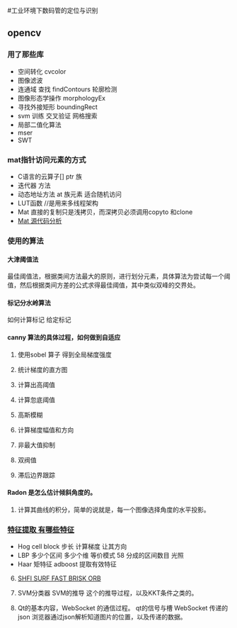 #工业环境下数码管的定位与识别
## opencv
### 用了那些库
 + 空间转化 cvcolor 
 + 图像滤波 
 + 连通域 查找 findContours 轮廓检测
 + 图像形态学操作 morphologyEx
 + 寻找外接矩形  boundingRect
 + svm 训练 交叉验证 网格搜索
 + 局部二值化算法 
 + mser 
 + SWT
### mat指针访问元素的方式 
 + C语言的云算子[] ptr 族 
 + 迭代器 方法 
 + 动态地址方法 at 族元素 适合随机访问 
 + LUT函数 //是用来多线程架构
 + Mat 直接的复制只是浅拷贝，而深拷贝必须调用copyto 和clone 
 + [Mat 源代码分析](http://blog.csdn.net/honpey/article/details/9028059)

### 使用的算法
#### 大津阈值法  
 最佳阈值法，根据类间方法最大的原则，进行划分元素，具体算法为尝试每一个阈值，然后根据类间方差的公式求得最佳阈值，其中类似双峰的交界处。
#### 标记分水岭算法
如何计算标记 给定标记
   
#### canny 算法的具体过程，如何做到自适应
   1. 使用sobel 算子 得到全局梯度强度
   2. 统计梯度的直方图
   3. 计算出高阈值
   4. 计算忽底阈值

   1. 高斯模糊
   2. 计算梯度幅值和方向
   3. 非最大值抑制
   4. 双阀值
   5. 滞后边界跟踪


#### Radon 是怎么估计倾斜角度的。
1. 计算其曲线的积分，简单的说就是，每一个图像选择角度的水平投影。


### [特征提取 有哪些特征](https://lidongxuan.github.io/blog/feature) 
+ Hog cell block 步长 计算梯度 让其方向
+ LBP 多少个区间 多少个维 等价模式 58 分成的区间数目 光照
+ Haar 矩特征 adboost 提取有效特征

6. [SHFI SURF FAST BRISK ORB](http://blog.jobbole.com/83919/)
   

   
7. SVM分类器 SVM的推导 
    这个的推导过程，以及KKT条件之类的。



10. Qt的基本内容，WebSocket 的通信过程。 
qt的信号与槽 
WebSocket 传递的json 浏览器通过json解析知道图片的位置，以及传递的数据。